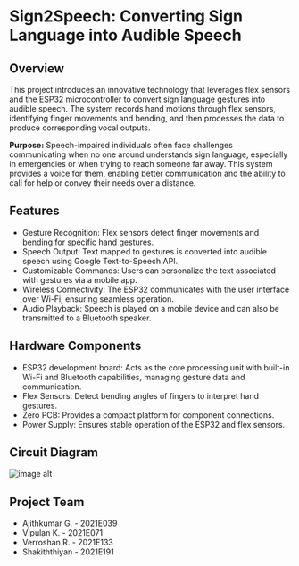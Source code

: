 # Sign2Speech: Converting Sign Language into Audible Speech
## Overview
This project introduces an innovative technology that leverages flex sensors and the ESP32 microcontroller to convert sign language gestures into audible speech. The system records hand motions through flex sensors, identifying finger movements and bending, and then processes the data to produce corresponding vocal outputs.

**Purpose:** Speech-impaired individuals often face challenges communicating when no one around understands sign language, especially in emergencies or when trying to reach someone far away. This system provides a voice for them, enabling better communication and the ability to call for help or convey their needs over a distance.
## Features
- Gesture Recognition: Flex sensors detect finger movements and bending for specific hand gestures.
- Speech Output: Text mapped to gestures is converted into audible speech using Google Text-to-Speech API.
- Customizable Commands: Users can personalize the text associated with gestures via a mobile app.
- Wireless Connectivity: The ESP32 communicates with the user interface over Wi-Fi, ensuring seamless operation.
- Audio Playback: Speech is played on a mobile device and can also be transmitted to a Bluetooth speaker.
## Hardware Components
- ESP32 development board: Acts as the core processing unit with built-in Wi-Fi and Bluetooth capabilities, managing gesture data and communication.
- Flex Sensors: Detect bending angles of fingers to interpret hand gestures.
- Zero PCB: Provides a compact platform for component connections.
- Power Supply: Ensures stable operation of the ESP32 and flex sensors.
## Circuit Diagram
![image alt](https://github.com/Shakiththiyanofficial/Sign2Speech-Converting-Sign-Language-into-Voice/blob/c693db4ba9dd0056ecaf68cd163d84a4637618a7/circuit_image.png)
## Project Team
- Ajithkumar G. - 2021E039
- Vipulan K. - 2021E071
- Verroshan R. - 2021E133
- Shakiththiyan - 2021E191
